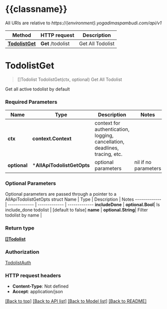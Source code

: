 # {{classname}}

All URIs are relative to *https://{environment}.yogadimaspambudi.com/api/v1*

Method | HTTP request | Description
------------- | ------------- | -------------
[**TodolistGet**](AllApi.md#TodolistGet) | **Get** /todolist | Get All Todolist

# **TodolistGet**
> []Todolist TodolistGet(ctx, optional)
Get All Todolist

Get all active todolist by default

### Required Parameters

Name | Type | Description  | Notes
------------- | ------------- | ------------- | -------------
 **ctx** | **context.Context** | context for authentication, logging, cancellation, deadlines, tracing, etc.
 **optional** | ***AllApiTodolistGetOpts** | optional parameters | nil if no parameters

### Optional Parameters
Optional parameters are passed through a pointer to a AllApiTodolistGetOpts struct
Name | Type | Description  | Notes
------------- | ------------- | ------------- | -------------
 **includeDone** | **optional.Bool**| Is include_done todolist | [default to false]
 **name** | **optional.String**| Filter todolist by name | 

### Return type

[**[]Todolist**](array.md)

### Authorization

[TodolistAuth](../README.md#TodolistAuth)

### HTTP request headers

 - **Content-Type**: Not defined
 - **Accept**: application/json

[[Back to top]](#) [[Back to API list]](../README.md#documentation-for-api-endpoints) [[Back to Model list]](../README.md#documentation-for-models) [[Back to README]](../README.md)

